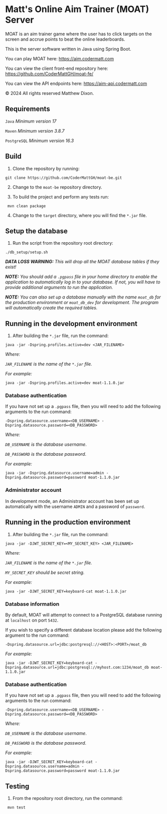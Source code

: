 # Matt's Online Aim Trainer (MOAT) Server

MOAT is an aim trainer game where the user has to click targets on the screen
and accrue points to beat the online leaderboards.

This is the server software written in Java using Spring Boot.

You can play MOAT here: https://aim.codermatt.com

You can view the client front-end repository here: https://github.com/CoderMattGH/moat-fe/

You can view the API endpoints here: https://aim-api.codermatt.com

© 2024 All rights reserved Matthew Dixon.

## Requirements

`Java` _Minimum version 17_

`Maven` _Minimum version 3.8.7_

`PostgreSQL` _Minimum version 16.3_

## Build

1. Clone the repository by running:

```
git clone https://github.com/CoderMattGH/moat-be.git
```

2. Change to the `moat-be` repository directory.


3. To build the project and perform any tests run:

```
 mvn clean package
``` 

4. Change to the `target` directory, where you will find the `*.jar`
   file.

## Setup the database

1. Run the script from the repository root directory:

```
./db_setup/setup.sh 
```

___DATA LOSS WARNING:__ This will drop all the MOAT database tables if they
exist!_

___NOTE:__ You should add a `.pgpass` file in your home directory to enable the
application to automatically log in to your database. If not, you will have
to provide additional arguments to run the application._

___NOTE:__ You can also set up a database manually with the name `moat_db` for
the
production environment or `moat_db_dev` for development. The program will
automatically create
the required tables._

## Running in the development environment

1. After building the `*.jar` file, run the
   command:

```
java -jar -Dspring.profiles.active=dev <JAR_FILENAME>
```

_Where:_

_`JAR_FILENAME` is the name of the `*.jar` file._

_For example:_

```
java -jar -Dspring.profiles.active=dev moat-1.1.0.jar
```

### Database authentication

If you have not set up a `.pgpass` file, then you will need to add the following
arguments to the run command:

```
-Dspring.datasource.username=<DB_USERNAME> -Dspring.datasource.password=<DB_PASSWORD>
```

_Where:_

_`DB_USERNAME` is the database username_.

_`DB_PASSWORD` is the database password_.

_For example:_

```
java -jar -Dspring.datasource.username=admin -Dspring.datasource.password=password moat-1.1.0.jar
```

### Administrator account

In development mode, an Administrator account has been set up automatically with
the username `ADMIN` and a password of `password`.

## Running in the production environment

1. After building the `*.jar` file, run the command:

```
java -jar -DJWT_SECRET_KEY=<MY_SECRET_KEY> <JAR_FILENAME>
```

_Where:_

_`JAR_FILENAME` is the name of the `*.jar` file._

_`MY_SECRET_KEY` should be secret string._

_For example:_

```
java -jar -DJWT_SECRET_KEY=keyboard-cat moat-1.1.0.jar
```

### Database information

By default, MOAT will attempt to connect to a PostgreSQL database running
at `localhost`
on port `5432`.

If you wish to specify a different database location please add the following
argument to the run command:

```
-Dspring.datasource.url=jdbc:postgresql://<HOST>:<PORT>/moat_db
```

_For example:_

```
java -jar -DJWT_SECRET_KEY=keyboard-cat -Dspring.datasource.url=jdbc:postgresql://myhost.com:1234/moat_db moat-1.1.0.jar
```

### Database authentication

If you have not set up a `.pgpass` file, then you will need to add the following
arguments to the run command:

```
-Dspring.datasource.username=<DB_USERNAME> -Dspring.datasource.password=<DB_PASSWORD>
```

_Where:_

_`DB_USERNAME` is the database username_.

_`DB_PASSWORD` is the database password_.

_For example:_

```
java -jar -DJWT_SECRET_KEY=keyboard-cat -Dspring.datasource.username=admin -Dspring.datasource.password=password moat-1.1.0.jar
```

## Testing

1. From the repository root directory, run the command:

```
 mvn test
``` 

